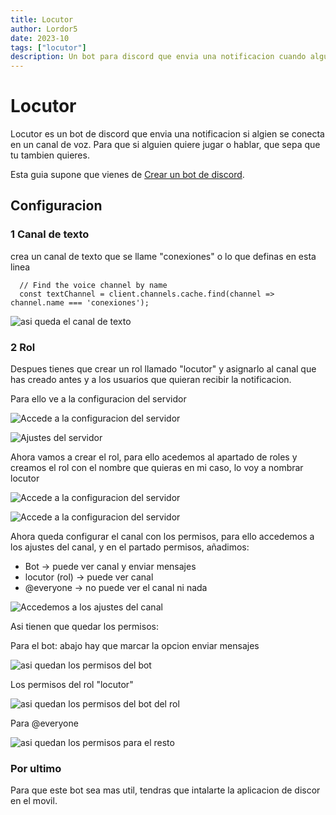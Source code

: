 ```yaml
---
title: Locutor
author: Lordor5
date: 2023-10
tags: ["locutor"]
description: Un bot para discord que envia una notificacion cuando alguien se conecta a un canal de voz
---
```


<!--
    << [Crear un bot de discord](../discordjs-make) 
    
    >> [Como alojar un bot de discord](../discordjs-host)
-->

# Locutor


Locutor es un bot de discord que envia una notificacion si algien se conecta en un canal de voz. Para que si alguien quiere jugar o hablar, que sepa que tu tambien quieres.

Esta guia supone que vienes de [Crear un bot de discord](../discordjs-make).


## Configuracion



### 1 Canal de texto

crea un canal de texto que se llame "conexiones" o lo que definas en esta linea

```
  // Find the voice channel by name
  const textChannel = client.channels.cache.find(channel => channel.name === 'conexiones');
```

![asi queda el canal de texto](/assets/locutor/canal.JPG)



### 2 Rol

Despues tienes que crear un rol llamado "locutor" y asignarlo al canal que has creado antes y a los usuarios que quieran recibir la notificacion.


Para ello ve a la configuracion del servidor

![Accede a la configuracion del servidor](/assets/locutor/ConfiguracionServidor.JPG)




![Ajustes del servidor](/assets/locutor/AjustesDelServidor.JPG)

Ahora vamos a crear el rol, para ello acedemos al apartado de roles y creamos el rol con el nombre que quieras en mi caso, lo voy a nombrar locutor

![Accede a la configuracion del servidor](/assets/locutor/CrearRol.JPG)

![Accede a la configuracion del servidor](/assets/locutor/RolCreado.JPG)


Ahora queda configurar el canal con los permisos, para ello accedemos a los ajustes del canal, y en el partado permisos, añadimos:

- Bot -> puede ver canal y enviar mensajes
- locutor (rol) -> puede ver canal
- @everyone -> no puede ver el canal ni nada


![Accedemos a los ajustes del canal](/assets/locutor/Canal.JPG)



Asi tienen que quedar los permisos:

Para el bot: abajo hay que marcar la opcion enviar mensajes

![asi quedan los permisos del bot](/assets/locutor/PermisosBotLocutor.JPG)


Los permisos del rol "locutor"

![asi quedan los permisos del bot del rol](/assets/locutor/PermisosLocutor.JPG)

Para @everyone

![asi quedan los permisos para el resto](/assets/locutor/PermisosEveryone.JPG)



### Por ultimo

Para que este bot sea mas util, tendras que intalarte la aplicacion de discor en el movil.